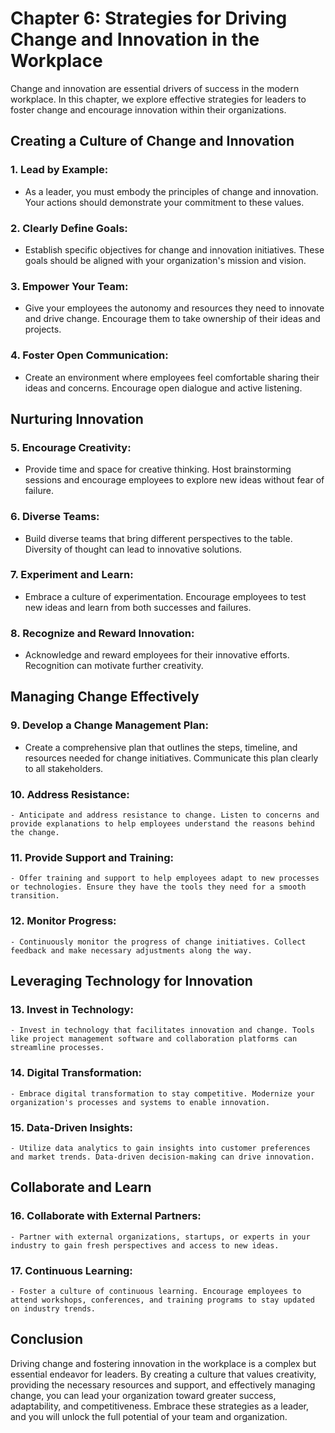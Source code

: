 Chapter 6: Strategies for Driving Change and Innovation in the Workplace
========================================================================

Change and innovation are essential drivers of success in the modern workplace. In this chapter, we explore effective strategies for leaders to foster change and encourage innovation within their organizations.

Creating a Culture of Change and Innovation
-------------------------------------------

### 1. **Lead by Example:**

* As a leader, you must embody the principles of change and innovation. Your actions should demonstrate your commitment to these values.

### 2. **Clearly Define Goals:**

* Establish specific objectives for change and innovation initiatives. These goals should be aligned with your organization's mission and vision.

### 3. **Empower Your Team:**

* Give your employees the autonomy and resources they need to innovate and drive change. Encourage them to take ownership of their ideas and projects.

### 4. **Foster Open Communication:**

* Create an environment where employees feel comfortable sharing their ideas and concerns. Encourage open dialogue and active listening.

Nurturing Innovation
--------------------

### 5. **Encourage Creativity:**

* Provide time and space for creative thinking. Host brainstorming sessions and encourage employees to explore new ideas without fear of failure.

### 6. **Diverse Teams:**

* Build diverse teams that bring different perspectives to the table. Diversity of thought can lead to innovative solutions.

### 7. **Experiment and Learn:**

* Embrace a culture of experimentation. Encourage employees to test new ideas and learn from both successes and failures.

### 8. **Recognize and Reward Innovation:**

* Acknowledge and reward employees for their innovative efforts. Recognition can motivate further creativity.

Managing Change Effectively
---------------------------

### 9. **Develop a Change Management Plan:**

* Create a comprehensive plan that outlines the steps, timeline, and resources needed for change initiatives. Communicate this plan clearly to all stakeholders.

### 10. **Address Resistance:**

    - Anticipate and address resistance to change. Listen to concerns and provide explanations to help employees understand the reasons behind the change.

### 11. **Provide Support and Training:**

    - Offer training and support to help employees adapt to new processes or technologies. Ensure they have the tools they need for a smooth transition.

### 12. **Monitor Progress:**

    - Continuously monitor the progress of change initiatives. Collect feedback and make necessary adjustments along the way.

Leveraging Technology for Innovation
------------------------------------

### 13. **Invest in Technology:**

    - Invest in technology that facilitates innovation and change. Tools like project management software and collaboration platforms can streamline processes.

### 14. **Digital Transformation:**

    - Embrace digital transformation to stay competitive. Modernize your organization's processes and systems to enable innovation.

### 15. **Data-Driven Insights:**

    - Utilize data analytics to gain insights into customer preferences and market trends. Data-driven decision-making can drive innovation.

Collaborate and Learn
---------------------

### 16. **Collaborate with External Partners:**

    - Partner with external organizations, startups, or experts in your industry to gain fresh perspectives and access to new ideas.

### 17. **Continuous Learning:**

    - Foster a culture of continuous learning. Encourage employees to attend workshops, conferences, and training programs to stay updated on industry trends.

Conclusion
----------

Driving change and fostering innovation in the workplace is a complex but essential endeavor for leaders. By creating a culture that values creativity, providing the necessary resources and support, and effectively managing change, you can lead your organization toward greater success, adaptability, and competitiveness. Embrace these strategies as a leader, and you will unlock the full potential of your team and organization.
